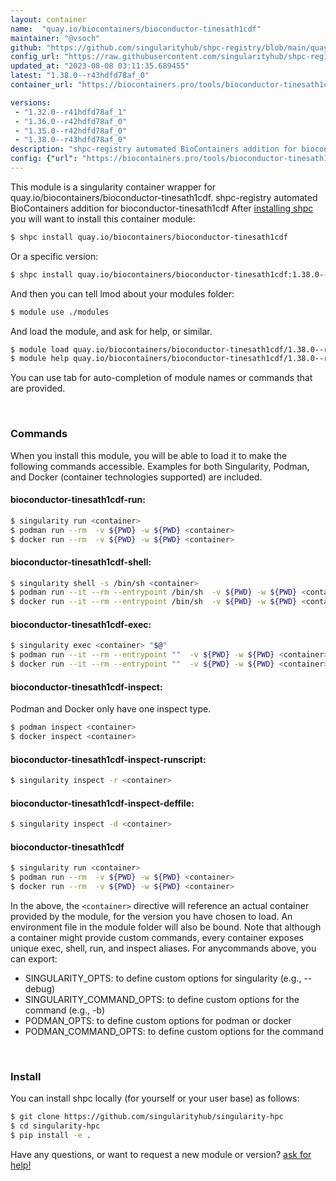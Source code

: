 ```yaml
---
layout: container
name:  "quay.io/biocontainers/bioconductor-tinesath1cdf"
maintainer: "@vsoch"
github: "https://github.com/singularityhub/shpc-registry/blob/main/quay.io/biocontainers/bioconductor-tinesath1cdf/container.yaml"
config_url: "https://raw.githubusercontent.com/singularityhub/shpc-registry/main/quay.io/biocontainers/bioconductor-tinesath1cdf/container.yaml"
updated_at: "2023-08-08 03:11:35.689455"
latest: "1.38.0--r43hdfd78af_0"
container_url: "https://biocontainers.pro/tools/bioconductor-tinesath1cdf"

versions:
 - "1.32.0--r41hdfd78af_1"
 - "1.36.0--r42hdfd78af_0"
 - "1.35.0--r42hdfd78af_0"
 - "1.38.0--r43hdfd78af_0"
description: "shpc-registry automated BioContainers addition for bioconductor-tinesath1cdf"
config: {"url": "https://biocontainers.pro/tools/bioconductor-tinesath1cdf", "maintainer": "@vsoch", "description": "shpc-registry automated BioContainers addition for bioconductor-tinesath1cdf", "latest": {"1.38.0--r43hdfd78af_0": "sha256:3de595b8feac098f57b6dba039972c9710e939758177ee9947d42872ab22c9f8"}, "tags": {"1.32.0--r41hdfd78af_1": "sha256:f3ba60fbf58ceca383f7465d23c7c1639bef611ae825b1eee0286339f2ee567e", "1.36.0--r42hdfd78af_0": "sha256:5db6e45d14364a2cc2fb8b8798a7fdd283ddb4caa6c2265b5203ffa6b6d4f38d", "1.35.0--r42hdfd78af_0": "sha256:0222f4dc0f21f76954f9c060349a5a5dba2d1329aac83ddb3da149ac097728e8", "1.38.0--r43hdfd78af_0": "sha256:3de595b8feac098f57b6dba039972c9710e939758177ee9947d42872ab22c9f8"}, "docker": "quay.io/biocontainers/bioconductor-tinesath1cdf"}
---
```


This module is a singularity container wrapper for quay.io/biocontainers/bioconductor-tinesath1cdf.
shpc-registry automated BioContainers addition for bioconductor-tinesath1cdf
After [installing shpc](#install) you will want to install this container module:


```bash
$ shpc install quay.io/biocontainers/bioconductor-tinesath1cdf
```

Or a specific version:

```bash
$ shpc install quay.io/biocontainers/bioconductor-tinesath1cdf:1.38.0--r43hdfd78af_0
```

And then you can tell lmod about your modules folder:

```bash
$ module use ./modules
```

And load the module, and ask for help, or similar.

```bash
$ module load quay.io/biocontainers/bioconductor-tinesath1cdf/1.38.0--r43hdfd78af_0
$ module help quay.io/biocontainers/bioconductor-tinesath1cdf/1.38.0--r43hdfd78af_0
```

You can use tab for auto-completion of module names or commands that are provided.

<br>

### Commands

When you install this module, you will be able to load it to make the following commands accessible.
Examples for both Singularity, Podman, and Docker (container technologies supported) are included.

#### bioconductor-tinesath1cdf-run:

```bash
$ singularity run <container>
$ podman run --rm  -v ${PWD} -w ${PWD} <container>
$ docker run --rm  -v ${PWD} -w ${PWD} <container>
```

#### bioconductor-tinesath1cdf-shell:

```bash
$ singularity shell -s /bin/sh <container>
$ podman run --it --rm --entrypoint /bin/sh  -v ${PWD} -w ${PWD} <container>
$ docker run --it --rm --entrypoint /bin/sh  -v ${PWD} -w ${PWD} <container>
```

#### bioconductor-tinesath1cdf-exec:

```bash
$ singularity exec <container> "$@"
$ podman run --it --rm --entrypoint ""  -v ${PWD} -w ${PWD} <container> "$@"
$ docker run --it --rm --entrypoint ""  -v ${PWD} -w ${PWD} <container> "$@"
```

#### bioconductor-tinesath1cdf-inspect:

Podman and Docker only have one inspect type.

```bash
$ podman inspect <container>
$ docker inspect <container>
```

#### bioconductor-tinesath1cdf-inspect-runscript:

```bash
$ singularity inspect -r <container>
```

#### bioconductor-tinesath1cdf-inspect-deffile:

```bash
$ singularity inspect -d <container>
```



#### bioconductor-tinesath1cdf

```bash
$ singularity run <container>
$ podman run --rm  -v ${PWD} -w ${PWD} <container>
$ docker run --rm  -v ${PWD} -w ${PWD} <container>
```


In the above, the `<container>` directive will reference an actual container provided
by the module, for the version you have chosen to load. An environment file in the
module folder will also be bound. Note that although a container
might provide custom commands, every container exposes unique exec, shell, run, and
inspect aliases. For anycommands above, you can export:

 - SINGULARITY_OPTS: to define custom options for singularity (e.g., --debug)
 - SINGULARITY_COMMAND_OPTS: to define custom options for the command (e.g., -b)
 - PODMAN_OPTS: to define custom options for podman or docker
 - PODMAN_COMMAND_OPTS: to define custom options for the command

<br>

### Install

You can install shpc locally (for yourself or your user base) as follows:

```bash
$ git clone https://github.com/singularityhub/singularity-hpc
$ cd singularity-hpc
$ pip install -e .
```

Have any questions, or want to request a new module or version? [ask for help!](https://github.com/singularityhub/singularity-hpc/issues)